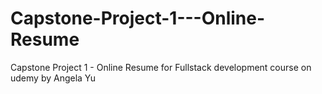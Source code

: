 # Capstone-Project-1---Online-Resume
Capstone Project 1 - Online Resume for Fullstack development course on udemy by Angela Yu
